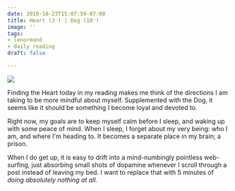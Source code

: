 ```yaml
---
date: 2019-10-23T15:07:59-07:00
title: Heart (J♡) | Dog (10♡)
image: ''
tags:
- lenormand
- daily reading
draft: false

---
```

![](/images/20191023_095414.jpg)

Finding the Heart today in my reading makes me think of the directions I am taking to be more mindful about myself. Supplemented with the Dog, it seems like it should be something I become loyal and devoted to.

Right now, my goals are to keep myself calm before I sleep, and waking up with some peace of mind. When I sleep, I forget about my very being: who I am, and where I'm heading to. It becomes a separate place in my brain; a prison.

When I do get up, it is easy to drift into a mind-numbingly pointless web-surfing, just absorbing small shots of dopamine whenever I scroll through a post instead of leaving my bed. I want to replace that with 5 minutes of _doing absolutely nothing at all._